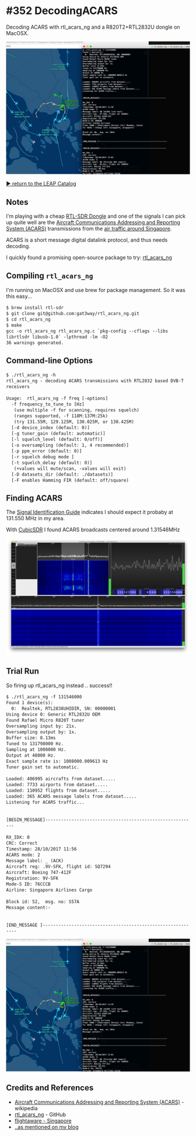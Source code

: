 # #352 DecodingACARS

Decoding ACARS with rtl_acars_ng and a R820T2+RTL2832U dongle on MacOSX.

![Build](./assets/DecodingACARS_build.jpg?raw=true)

[:arrow_forward: return to the LEAP Catalog](http://leap.tardate.com)

## Notes

I'm playing with a cheap [RTL-SDR Dongle](../RtlSdrDongle)
and one of the signals I can pick up quite well are the
[Aircraft Communications Addressing and Reporting System (ACARS)](https://en.wikipedia.org/wiki/Aircraft_Communications_Addressing_and_Reporting_System)
transmissions from the [air traffic around Singapore](http://flightaware.com/live/airport/WSSS).

ACARS is a short message digital datalink protocol, and thus needs decoding.

I quickly found a promising open-source package to try: [rtl_acars_ng](https://github.com/gat3way/rtl_acars_ng)


## Compiling `rtl_acars_ng`

I'm running on MacOSX and use brew for package management. So it was this easy...

```
$ brew install rtl-sdr
$ git clone git@github.com:gat3way/rtl_acars_ng.git
$ cd rtl_acars_ng
$ make
gcc -o rtl_acars_ng rtl_acars_ng.c `pkg-config --cflags --libs librtlsdr libusb-1.0` -lpthread -lm -O2
36 warnings generated.
```

## Command-line Options

```
$ ./rtl_acars_ng -h
rtl_acars_ng - decoding ACARS transmissions with RTL2832 based DVB-T receivers

Usage:  rtl_acars_ng -f freq [-options]
  -f frequency_to_tune_to [Hz]
   (use multiple -f for scanning, requires squelch)
   (ranges supported, -f 118M:137M:25k)
   (try 131.55M, 129.125M, 130.025M, or 130.425M)
  [-d device_index (default: 0)]
  [-g tuner_gain (default: automatic)]
  [-l squelch_level (default: 0/off)]
  [-o oversampling (default: 1, 4 recommended)]
  [-p ppm_error (default: 0)]
  [-r squelch debug mode ]
  [-t squelch_delay (default: 0)]
   (+values will mute/scan, -values will exit)
  [-D datasets_dir (default: ./datasets)]
  [-F enables Hamming FIR (default: off/square)
```

## Finding ACARS

The [Signal Identification Guide](https://www.sigidwiki.com/wiki/Aircraft_Communications_Addressing_and_Reporting_System_(ACARS))
indicates I should expect it probaby at 131.550 MHz in my area.

With [CubicSDR](http://cubicsdr.com/) I found ACARS broadcasts centered around 1.31546MHz

![acars](./assets/acars.png?raw=true)


## Trial Run

So firing up rtl_acars_ng instead .. success!!

```
$ ./rtl_acars_ng -f 131546000
Found 1 device(s):
  0:  Realtek, RTL2838UHIDIR, SN: 00000001
Using device 0: Generic RTL2832U OEM
Found Rafael Micro R820T tuner
Oversampling input by: 21x.
Oversampling output by: 1x.
Buffer size: 8.13ms
Tuned to 131798000 Hz.
Sampling at 1008000 Hz.
Output at 48000 Hz.
Exact sample rate is: 1008000.009613 Hz
Tuner gain set to automatic.

Loaded: 406995 aircrafts from dataset.....
Loaded: 7733 airports from dataset.....
Loaded: 110952 flights from dataset.....
Loaded: 365 ACARS message labels from dataset.....
Listening for ACARS traffic...


[BEGIN_MESSAGE]----------------------------------------------------------

RX_IDX: 0
CRC: Correct
Timestamp: 28/10/2017 11:56
ACARS mode: 2
Message label: _ (ACK)
Aircraft reg: .9V-SFK, flight id: SQ7294
Aircraft: Boeing 747-412F
Registration: 9V-SFK
Mode-S ID: 76CCCB
Airline: Singapore Airlines Cargo

Block id: 52,  msg. no: S57A
Message content:-


[END_MESSAGE ]------------------------------------------------------------
```

![DecodingACARS_build](./assets/DecodingACARS_build.jpg?raw=true)


## Credits and References
* [Aircraft Communications Addressing and Reporting System (ACARS)](https://en.wikipedia.org/wiki/Aircraft_Communications_Addressing_and_Reporting_System) - wikipedia
* [rtl_acars_ng](https://github.com/gat3way/rtl_acars_ng) - GitHub
* [flightaware - Singapore](http://flightaware.com/live/airport/WSSS)
* [..as mentioned on my blog](http://blog.tardate.com/2017/10/leap352-decoding-acars.html)
